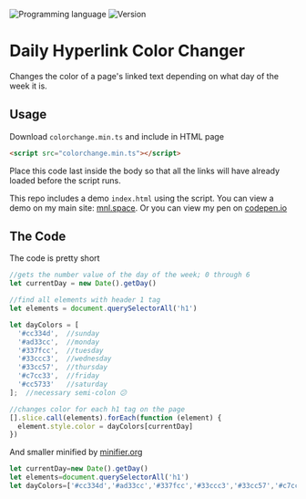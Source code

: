 <!-- using shields.io for status buttons -->
![Programming language](https://img.shields.io/badge/Language-JavaScript-black.svg)
![Version](https://img.shields.io/badge/Version-1.1.5-blue.svg)


# Daily Hyperlink Color Changer
Changes the color of a page's linked text depending on what day of the week it is.


## Usage
Download `colorchange.min.ts` and include in HTML page

```html
<script src="colorchange.min.ts"></script>
```
Place this code last inside the body so that all the links will have already loaded before the script runs.

This repo includes a demo `index.html` using the script. You can view a demo on my main site: [mnl.space](http://mnl.space/Daily-Hyperlink-Color-Changer/). Or you can view my pen on [codepen.io](http://codepen.io/manuelvargas1251/pen/JGmZOL)



## The Code
The code is pretty short

```javascript
//gets the number value of the day of the week; 0 through 6
let currentDay = new Date().getDay()

//find all elements with header 1 tag
let elements = document.querySelectorAll('h1')

let dayColors = [
  '#cc334d',  //sunday
  '#ad33cc',  //monday
  '#337fcc',  //tuesday
  '#33ccc3',  //wednesday
  '#33cc57',  //thursday
  '#c7cc33',  //friday
  '#cc5733'   //saturday
];  //necessary semi-colon 😕

//changes color for each h1 tag on the page
[].slice.call(elements).forEach(function (element) {
  element.style.color = dayColors[currentDay]
})
```

And smaller minified by [minifier.org](https://www.minifier.org/)
```javascript
let currentDay=new Date().getDay()
let elements=document.querySelectorAll('h1')
let dayColors=['#cc334d','#ad33cc','#337fcc','#33ccc3','#33cc57','#c7cc33','#cc5733'];[].slice.call(elements).forEach(function(element){element.style.color=dayColors[currentDay]})
```